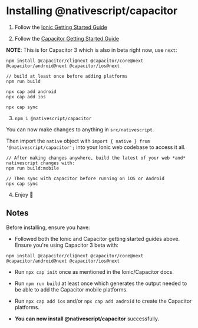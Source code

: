 # Installing @nativescript/capacitor

1. Follow the [Ionic Getting Started Guide](https://ionicframework.com/getting-started)

2. Follow the [Capacitor Getting Started Guide](https://capacitorjs.com/docs/getting-started)

**NOTE**: This is for Capacitor 3 which is also in beta right now, use `next`:

```
npm install @capacitor/cli@next @capacitor/core@next @capacitor/android@next @capacitor/ios@next

// build at least once before adding platforms
npm run build 

npx cap add android
npx cap add ios

npx cap sync
```

3. `npm i @nativescript/capacitor`

You can now make changes to anything in `src/nativescript`. 

Then import the `native` object with `import { native } from '@nativescript/capacitor';` into your Ionic web codebase to access it all.

```
// After making changes anywhere, build the latest of your web *and* nativescript changes with:
npm run build:mobile

// Then sync with capacitor before running on iOS or Android
npx cap sync
```

4. Enjoy 🎉

## Notes

Before installing, ensure you have:

* Followed both the Ionic and Capacitor getting started guides above. Ensure you're using Capacitor 3 beta with:

```
npm install @capacitor/cli@next @capacitor/core@next @capacitor/android@next @capacitor/ios@next
```

* Run `npx cap init` once as mentioned in the Ionic/Capacitor docs.

* Run `npm run build` at least once which generates the output needed to be able to add the Capacitor mobile platforms.

* Run `npx cap add ios` and/or `npx cap add android` to create the Capacitor platforms.

* **You can now install @nativescript/capacitor** successfully.


